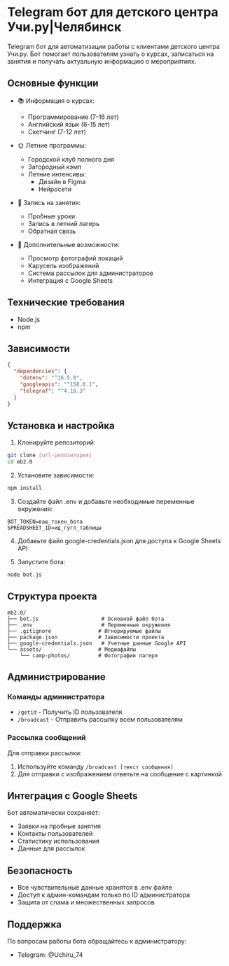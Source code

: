 # Telegram бот для детского центра Учи.ру|Челябинск

Telegram бот для автоматизации работы с клиентами детского центра Учи.ру. Бот помогает пользователям узнать о курсах, записаться на занятия и получать актуальную информацию о мероприятиях.

## Основные функции

- 📚 Информация о курсах:

  - Программирование (7-16 лет)
  - Английский язык (6-15 лет)
  - Скетчинг (7-12 лет)

- 🌞 Летние программы:

  - Городской клуб полного дня
  - Загородный кэмп
  - Летние интенсивы:
    - Дизайн в Figma
    - Нейросети

- 📝 Запись на занятия:

  - Пробные уроки
  - Запись в летний лагерь
  - Обратная связь

- 📱 Дополнительные возможности:
  - Просмотр фотографий локаций
  - Карусель изображений
  - Система рассылок для администраторов
  - Интеграция с Google Sheets

## Технические требования

- Node.js
- npm

## Зависимости

```json
{
  "dependencies": {
    "dotenv": "^16.5.0",
    "googleapis": "^150.0.1",
    "telegraf": "^4.16.3"
  }
}
```

## Установка и настройка

1. Клонируйте репозиторий:

```bash
git clone [url-репозитория]
cd mb2.0
```

2. Установите зависимости:

```bash
npm install
```

3. Создайте файл .env и добавьте необходимые переменные окружения:

```env
BOT_TOKEN=ваш_токен_бота
SPREADSHEET_ID=ид_гугл_таблицы
```

4. Добавьте файл google-credentials.json для доступа к Google Sheets API

5. Запустите бота:

```bash
node bot.js
```

## Структура проекта

```
mb2.0/
├── bot.js                    # Основной файл бота
├── .env                      # Переменные окружения
├── .gitignore               # Игнорируемые файлы
├── package.json             # Зависимости проекта
├── google-credentials.json   # Учетные данные Google API
└── assets/                  # Медиафайлы
    └── camp-photos/         # Фотографии лагеря
```

## Администрирование

### Команды администратора

- `/getid` - Получить ID пользователя
- `/broadcast` - Отправить рассылку всем пользователям

### Рассылка сообщений

Для отправки рассылки:

1. Используйте команду `/broadcast [текст сообщения]`
2. Для отправки с изображением ответьте на сообщение с картинкой

## Интеграция с Google Sheets

Бот автоматически сохраняет:

- Заявки на пробные занятия
- Контакты пользователей
- Статистику использования
- Данные для рассылок

## Безопасность

- Все чувствительные данные хранятся в .env файле
- Доступ к админ-командам только по ID администратора
- Защита от спама и множественных запросов

## Поддержка

По вопросам работы бота обращайтесь к администратору:

- Telegram: @Uchiru_74

